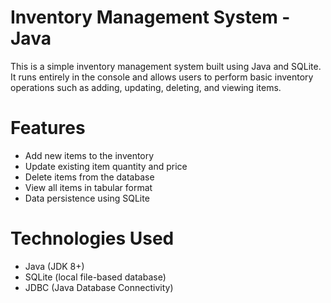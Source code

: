# Inventory Management System - Java 

This is a simple inventory management system built using Java and SQLite. It runs entirely in the console and allows users to perform basic inventory operations such as adding, updating, deleting, and viewing items.

# Features

- Add new items to the inventory
- Update existing item quantity and price
- Delete items from the database
- View all items in tabular format
- Data persistence using SQLite

# Technologies Used

- Java (JDK 8+)
- SQLite (local file-based database)
- JDBC (Java Database Connectivity)
